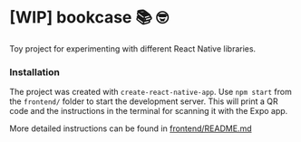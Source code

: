 # [WIP] bookcase 📚 🤓
Toy project for experimenting with different React Native libraries.

### Installation

The project was created with `create-react-native-app`. Use `npm start` from the `frontend/`
folder to start the development server. This will print a QR code and the instructions
in the terminal for scanning it with the Expo app.

More detailed instructions can be found in [frontend/README.md](./frontend/README.md)
